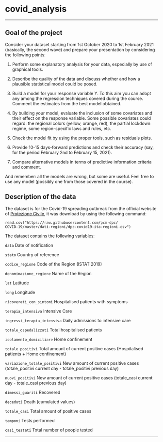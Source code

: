 # covid_analysis

***
## Goal of the project 

Consider your dataset starting from 1st October 2020 to 1st February 2021 (basically, the second wave) and prepare your presentation by considering the following points:

1) Perform some explanatory analysis for your data, especially by use of graphical tools.

2) Describe the quality of the data and discuss whether and how a plausible statistical model could be posed.

3) Build a model for your response variable Y. To this aim you can adopt any among the regression techniques covered during the course. Comment the estimates from the best model obtained.

4) By building your model, evaluate the inclusion of some covariates and their effect on the response variable. Some possible covariates could regard: the regional colors (yellow, orange, red), the partial lockdown regime, some region-specific laws and rules, etc.

5) Check the model fit by using the proper tools, such as residuals plots.

6) Provide 10-15 days-forward predictions and check their accuracy (say, for the period February 2nd to February 15, 2021).

7) Compare alternative models in terms of predictive information criteria and comment.

And remember: all the models are wrong, but some are useful. Feel free to use any model (possibly one from those covered in the course).

## Description of the data 

The dataset is for the Covid-19 spreading outbreak from the official website of [Protezione Civile](https://github.com/pcm-dpc/COVID-19), it was download by using the following command:

```
read.csv("https://raw.githubusercontent.com/pcm-dpc/
COVID-19/master/dati-regioni/dpc-covid19-ita-regioni.csv")
```

The dataset contains the following variables:

`data` Date of notification

`stato` Country of reference

`codice_regione` Code of the Region (ISTAT 2019)

`denominazione_regione` Name of the Region

`lat` Latitude

`long` Longitude

`ricoverati_con_sintomi` Hospitalised patients with symptoms

`terapia_intensiva` Intensive Care

`ingressi_terapia_intensiva` Daily admissions to intensive care

`totale_ospedalizzati` Total hospitalised patients

`isolamento_domiciliare` Home confinement

`totale_positivi` Total amount of current positive cases (Hospitalised patients + Home confinement)

`variazione_totale_positivi` New amount of current positive cases (totale_positivi current day - totale_positivi previous day)

`nuovi_positivi` New amount of current positive cases (totale_casi current day - totale_casi previous day)

`dimessi_guariti` Recovered

`deceduti` Death (cumulated values)

`totale_casi` Total amount of positive cases

`tamponi` Tests performed

`casi_testati` Total number of people tested

***


